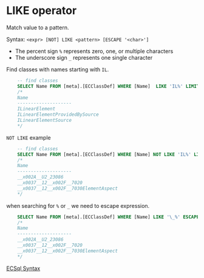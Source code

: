 # LIKE operator

Match value to a pattern.

Syntax: `<expr> [NOT] LIKE <pattern> [ESCAPE '<char>']`

- The percent sign `%` represents zero, one, or multiple characters
- The underscore sign `_` represents one single character

Find classes with names starting with `IL`.

```sql
    -- find classes
    SELECT Name FROM [meta].[ECClassDef] WHERE [Name]  LIKE 'IL%' LIMIT 3;
    /*
    Name
    --------------------
    ILinearElement
    ILinearElementProvidedBySource
    ILinearElementSource
    */
```

`NOT LIKE` example

```sql
    -- find classes
    SELECT Name FROM [meta].[ECClassDef] WHERE [Name] NOT LIKE 'IL%' LIMIT 3;
    /*
    Name
    --------------------
    __x002A__U2_23086
    __x0037__12__x002F__7020
    __x0037__12__x002F__7030ElementAspect
    */
```

when searching for `%` or `_` we need to escape expression.

```sql
    SELECT Name FROM [meta].[ECClassDef] WHERE [Name] LIKE '\_%' ESCAPE '\' LIMIT 3;
    /*
    Name
    --------------------
    __x002A__U2_23086
    __x0037__12__x002F__7020
    __x0037__12__x002F__7030ElementAspect
    */
```

[ECSql Syntax](./index.md)
